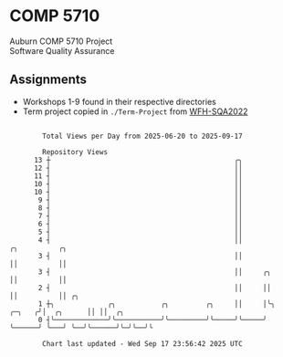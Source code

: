 # COMP 5710
Auburn COMP 5710 Project  
Software Quality Assurance

## Assignments
- Workshops 1-9 found in their respective directories
- Term project copied in `./Term-Project` from [WFH-SQA2022](https://github.com/wumphlett/WFH-SQA2022-AUBURN)

```

        Total Views per Day from 2025-06-20 to 2025-09-17

        Repository Views
      13 ┼                                             ╭╮
      12 ┤                                             ││
      11 ┤                                             ││
      10 ┤                                             ││
      10 ┤                                             ││
       9 ┤                                             ││
       8 ┤                                             ││
       7 ┤                                             ││
       6 ┤                                             ││
       5 ┤                                             ││
       4 ┤                                             ││                     ╭╮          ╭╮
       3 ┤                                             ││                     ││          ││
       3 ┤                                             ││     ╭╮              ││          ││
       2 ┤                                             ││     ││              ││          ││ ╭╮
       1 ┼╮             ╭╮           ╭╮         ╭╮     ││     │╰╮      ╭─╮   ╭╯│  ╭╮      ││ ││  ╭╮
       0 ┤╰─────────────╯╰───────────╯╰─────────╯╰─────╯╰─────╯ ╰──────╯ ╰───╯ ╰──╯╰──────╯╰─╯╰──╯╰

        Chart last updated - Wed Sep 17 23:56:42 2025 UTC
        
```
